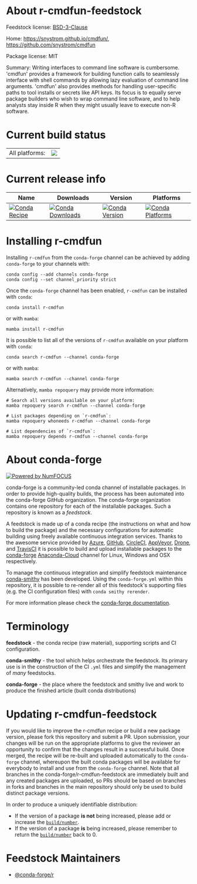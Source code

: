 About r-cmdfun-feedstock
========================

Feedstock license: [BSD-3-Clause](https://github.com/conda-forge/r-cmdfun-feedstock/blob/main/LICENSE.txt)

Home: https://snystrom.github.io/cmdfun/, https://github.com/snystrom/cmdfun

Package license: MIT

Summary: Writing interfaces to command line software is cumbersome. 'cmdfun' provides a framework for building function calls to seamlessly interface with shell commands by allowing lazy evaluation of command line arguments. 'cmdfun' also provides methods for handling user-specific paths to tool installs or secrets like API keys. Its focus is to equally serve package builders who wish to wrap command line software, and to help analysts stay inside R when they might usually leave to execute non-R software.

Current build status
====================


<table><tr><td>All platforms:</td>
    <td>
      <a href="https://dev.azure.com/conda-forge/feedstock-builds/_build/latest?definitionId=11040&branchName=main">
        <img src="https://dev.azure.com/conda-forge/feedstock-builds/_apis/build/status/r-cmdfun-feedstock?branchName=main">
      </a>
    </td>
  </tr>
</table>

Current release info
====================

| Name | Downloads | Version | Platforms |
| --- | --- | --- | --- |
| [![Conda Recipe](https://img.shields.io/badge/recipe-r--cmdfun-green.svg)](https://anaconda.org/conda-forge/r-cmdfun) | [![Conda Downloads](https://img.shields.io/conda/dn/conda-forge/r-cmdfun.svg)](https://anaconda.org/conda-forge/r-cmdfun) | [![Conda Version](https://img.shields.io/conda/vn/conda-forge/r-cmdfun.svg)](https://anaconda.org/conda-forge/r-cmdfun) | [![Conda Platforms](https://img.shields.io/conda/pn/conda-forge/r-cmdfun.svg)](https://anaconda.org/conda-forge/r-cmdfun) |

Installing r-cmdfun
===================

Installing `r-cmdfun` from the `conda-forge` channel can be achieved by adding `conda-forge` to your channels with:

```
conda config --add channels conda-forge
conda config --set channel_priority strict
```

Once the `conda-forge` channel has been enabled, `r-cmdfun` can be installed with `conda`:

```
conda install r-cmdfun
```

or with `mamba`:

```
mamba install r-cmdfun
```

It is possible to list all of the versions of `r-cmdfun` available on your platform with `conda`:

```
conda search r-cmdfun --channel conda-forge
```

or with `mamba`:

```
mamba search r-cmdfun --channel conda-forge
```

Alternatively, `mamba repoquery` may provide more information:

```
# Search all versions available on your platform:
mamba repoquery search r-cmdfun --channel conda-forge

# List packages depending on `r-cmdfun`:
mamba repoquery whoneeds r-cmdfun --channel conda-forge

# List dependencies of `r-cmdfun`:
mamba repoquery depends r-cmdfun --channel conda-forge
```


About conda-forge
=================

[![Powered by
NumFOCUS](https://img.shields.io/badge/powered%20by-NumFOCUS-orange.svg?style=flat&colorA=E1523D&colorB=007D8A)](https://numfocus.org)

conda-forge is a community-led conda channel of installable packages.
In order to provide high-quality builds, the process has been automated into the
conda-forge GitHub organization. The conda-forge organization contains one repository
for each of the installable packages. Such a repository is known as a *feedstock*.

A feedstock is made up of a conda recipe (the instructions on what and how to build
the package) and the necessary configurations for automatic building using freely
available continuous integration services. Thanks to the awesome service provided by
[Azure](https://azure.microsoft.com/en-us/services/devops/), [GitHub](https://github.com/),
[CircleCI](https://circleci.com/), [AppVeyor](https://www.appveyor.com/),
[Drone](https://cloud.drone.io/welcome), and [TravisCI](https://travis-ci.com/)
it is possible to build and upload installable packages to the
[conda-forge](https://anaconda.org/conda-forge) [Anaconda-Cloud](https://anaconda.org/)
channel for Linux, Windows and OSX respectively.

To manage the continuous integration and simplify feedstock maintenance
[conda-smithy](https://github.com/conda-forge/conda-smithy) has been developed.
Using the ``conda-forge.yml`` within this repository, it is possible to re-render all of
this feedstock's supporting files (e.g. the CI configuration files) with ``conda smithy rerender``.

For more information please check the [conda-forge documentation](https://conda-forge.org/docs/).

Terminology
===========

**feedstock** - the conda recipe (raw material), supporting scripts and CI configuration.

**conda-smithy** - the tool which helps orchestrate the feedstock.
                   Its primary use is in the construction of the CI ``.yml`` files
                   and simplify the management of *many* feedstocks.

**conda-forge** - the place where the feedstock and smithy live and work to
                  produce the finished article (built conda distributions)


Updating r-cmdfun-feedstock
===========================

If you would like to improve the r-cmdfun recipe or build a new
package version, please fork this repository and submit a PR. Upon submission,
your changes will be run on the appropriate platforms to give the reviewer an
opportunity to confirm that the changes result in a successful build. Once
merged, the recipe will be re-built and uploaded automatically to the
`conda-forge` channel, whereupon the built conda packages will be available for
everybody to install and use from the `conda-forge` channel.
Note that all branches in the conda-forge/r-cmdfun-feedstock are
immediately built and any created packages are uploaded, so PRs should be based
on branches in forks and branches in the main repository should only be used to
build distinct package versions.

In order to produce a uniquely identifiable distribution:
 * If the version of a package **is not** being increased, please add or increase
   the [``build/number``](https://docs.conda.io/projects/conda-build/en/latest/resources/define-metadata.html#build-number-and-string).
 * If the version of a package **is** being increased, please remember to return
   the [``build/number``](https://docs.conda.io/projects/conda-build/en/latest/resources/define-metadata.html#build-number-and-string)
   back to 0.

Feedstock Maintainers
=====================

* [@conda-forge/r](https://github.com/conda-forge/r/)

